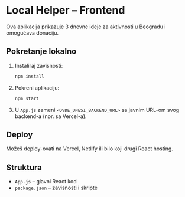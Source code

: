 # Local Helper – Frontend

Ova aplikacija prikazuje 3 dnevne ideje za aktivnosti u Beogradu i omogućava donaciju.

## Pokretanje lokalno

1. Instaliraj zavisnosti:

   ```bash
   npm install
   ```

2. Pokreni aplikaciju:

   ```bash
   npm start
   ```

3. U `App.js` zameni `<OVDE_UNESI_BACKEND_URL>` sa javnim URL-om svog backend-a (npr. sa Vercel-a).

## Deploy

Možeš deploy-ovati na Vercel, Netlify ili bilo koji drugi React hosting.

## Struktura
- `App.js` – glavni React kod
- `package.json` – zavisnosti i skripte
